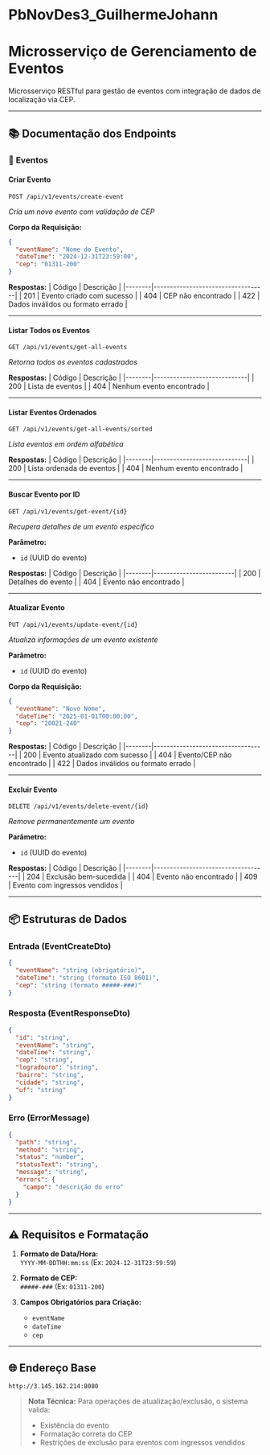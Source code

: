 # PbNovDes3_GuilhermeJohann

# Microsserviço de Gerenciamento de Eventos


Microsserviço RESTful para gestão de eventos com integração de dados de localização via CEP.

---

## 📚 Documentação dos Endpoints

### 🎯 **Eventos**

#### **Criar Evento**
```http
POST /api/v1/events/create-event
```
_Cria um novo evento com validação de CEP_

**Corpo da Requisição:**
```json
{
  "eventName": "Nome do Evento",
  "dateTime": "2024-12-31T23:59:00",
  "cep": "01311-200"
}
```

**Respostas:**
| Código | Descrição                         |
|--------|-----------------------------------|
| 201    | Evento criado com sucesso         |
| 404    | CEP não encontrado                |
| 422    | Dados inválidos ou formato errado |

---

#### **Listar Todos os Eventos**
```http
GET /api/v1/events/get-all-events
```
_Retorna todos os eventos cadastrados_

**Respostas:**
| Código | Descrição                   |
|--------|-----------------------------|
| 200    | Lista de eventos            |
| 404    | Nenhum evento encontrado    |

---

#### **Listar Eventos Ordenados**
```http
GET /api/v1/events/get-all-events/sorted
```
_Lista eventos em ordem alfabética_

**Respostas:**
| Código | Descrição                   |
|--------|-----------------------------|
| 200    | Lista ordenada de eventos   |
| 404    | Nenhum evento encontrado    |

---

#### **Buscar Evento por ID**
```http
GET /api/v1/events/get-event/{id}
```
_Recupera detalhes de um evento específico_

**Parâmetro:**
- `id` (UUID do evento)

**Respostas:**
| Código | Descrição               |
|--------|-------------------------|
| 200    | Detalhes do evento      |
| 404    | Evento não encontrado   |

---

#### **Atualizar Evento**
```http
PUT /api/v1/events/update-event/{id}
```
_Atualiza informações de um evento existente_

**Parâmetro:**
- `id` (UUID do evento)

**Corpo da Requisição:**
```json
{
  "eventName": "Novo Nome",
  "dateTime": "2025-01-01T00:00:00",
  "cep": "20021-240"
}
```

**Respostas:**
| Código | Descrição                         |
|--------|-----------------------------------|
| 200    | Evento atualizado com sucesso     |
| 404    | Evento/CEP não encontrado         |
| 422    | Dados inválidos ou formato errado |

---

#### **Excluir Evento**
```http
DELETE /api/v1/events/delete-event/{id}
```
_Remove permanentemente um evento_

**Parâmetro:**
- `id` (UUID do evento)

**Respostas:**
| Código | Descrição                          |
|--------|------------------------------------|
| 204    | Exclusão bem-sucedida              |
| 404    | Evento não encontrado              |
| 409    | Evento com ingressos vendidos      |

---

## 📦 Estruturas de Dados

### **Entrada (EventCreateDto)**
```json
{
  "eventName": "string (obrigatório)",
  "dateTime": "string (formato ISO 8601)",
  "cep": "string (formato #####-###)"
}
```

### **Resposta (EventResponseDto)**
```json
{
  "id": "string",
  "eventName": "string",
  "dateTime": "string",
  "cep": "string",
  "logradouro": "string",
  "bairro": "string",
  "cidade": "string",
  "uf": "string"
}
```

### **Erro (ErrorMessage)**
```json
{
  "path": "string",
  "method": "string",
  "status": "number",
  "statusText": "string",
  "message": "string",
  "errors": {
    "campo": "descrição do erro"
  }
}
```

---

## ⚠️ Requisitos e Formatação

1. **Formato de Data/Hora:**  
   `YYYY-MM-DDTHH:mm:ss` (Ex: `2024-12-31T23:59:59`)

2. **Formato de CEP:**  
   `#####-###` (Ex: `01311-200`)

3. **Campos Obrigatórios para Criação:**
    - `eventName`
    - `dateTime`
    - `cep`

---

## 🌐 Endereço Base
`http://3.145.162.214:8080`

> **Nota Técnica:** Para operações de atualização/exclusão, o sistema valida:
> - Existência do evento
> - Formatação correta do CEP
> - Restrições de exclusão para eventos com ingressos vendidos
